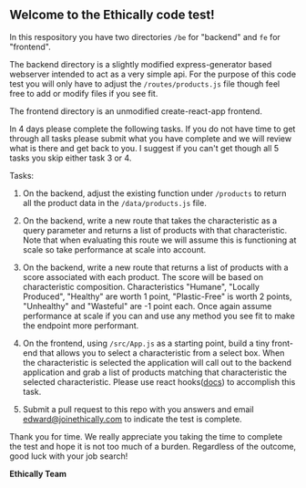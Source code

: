 ## Welcome to the Ethically code test!

In this respository you have two directories
`/be` for "backend" and `fe` for "frontend".

The backend directory is a slightly modified express-generator based webserver intended to act as a very simple api. For the purpose of this code test you will only have to adjust the `/routes/products.js` file though feel free to add or modify files if you see fit.

The frontend directory is an unmodified create-react-app frontend.

In 4 days please complete the following tasks. If you do not have time to get through all tasks please submit what you have complete and we will review what is there and get back to you. I suggest if you can't get though all 5 tasks you skip either task 3 or 4.

Tasks:
1. On the backend, adjust the existing function under `/products` to return all the product data in the `/data/products.js` file.

2. On the backend, write a new route that takes the characteristic as a query parameter and returns a list of products with that characteristic. Note that when evaluating this route we will assume this is functioning at scale so take performance at scale into account.

3. On the backend, write a new route that returns a list of products with a score associated with each product. The score will be based on characteristic composition. Characteristics "Humane", "Locally Produced", "Healthy" are worth 1 point, "Plastic-Free" is worth 2 points, "Unhealthy" and "Wasteful" are -1 point each. Once again assume performance at scale if you can and use any method you see fit to make the endpoint more performant.

4. On the frontend, using `/src/App.js` as a starting point, build a tiny front-end that allows you to select a characteristic from a select box. When the characteristic is selected the application will call out to the backend application and grab a list of products matching that characteristic the selected characteristic. Please use react hooks(<a href="https://reactjs.org/docs/hooks-intro.html">docs</a>) to accomplish this task.

5. Submit a pull request to this repo with you answers and email edward@joinethically.com to indicate the test is complete.

Thank you for time. We really appreciate you taking the time to complete the test and hope it is not too much of a burden. Regardless of the outcome, good luck with your job search!

__Ethically Team__